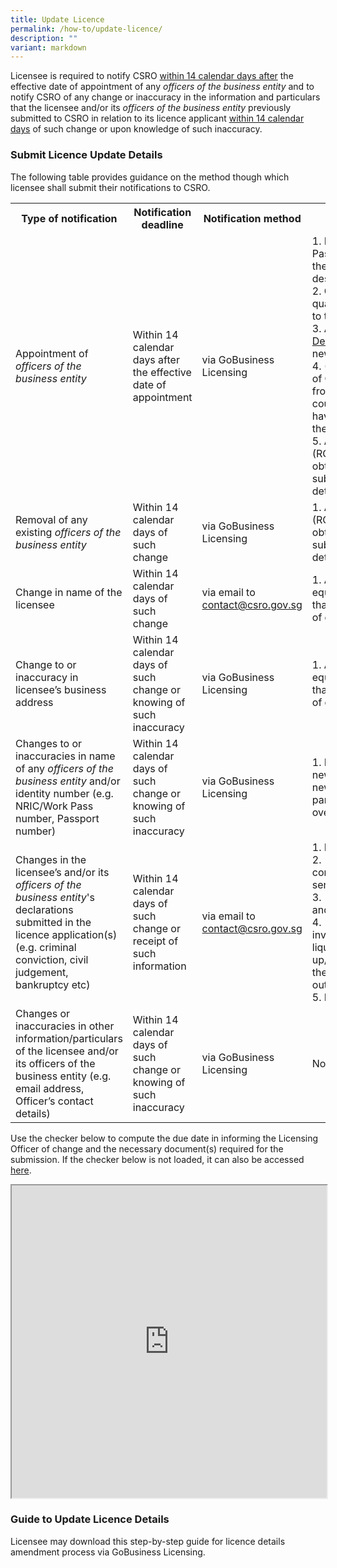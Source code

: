 ```yaml
---
title: Update Licence
permalink: /how-to/update-licence/
description: ""
variant: markdown
---
```

Licensee is required to notify CSRO <u>within 14 calendar days after</u> the effective date of appointment of any <i>officers of the business entity</i> and to notify CSRO of any change or inaccuracy in the information and particulars that the licensee and/or its <i>officers of the business entity</i> previously submitted to CSRO in relation to its licence applicant <u>within 14 calendar days</u> of such change or upon knowledge of such inaccuracy.

### Submit Licence Update Details
The following table provides guidance on the method though which licensee shall submit their notifications to CSRO.

<table>
<tbody><tr>
	<th width="20%"><b>Type of notification</b></th>
	<th width="20%"><b>Notification deadline</b></th>
	<th width="10%"><b>Notification method</b></th>
	<th width="50%"><b>Required supporting documents or information</b></th>
</tr>
<tr>
	<td>Appointment of <i>officers of the business entity</i></td>
  <td>Within 14 calendar days after the effective date of appointment</td>
	<td>via GoBusiness Licensing</td>
  <td>1. Photocopy of both sides of NRIC/Work Pass, or photocopy of Passport showing the personal particulars and official descriptions (for overseas <i>officers</i>)<br>2.	Curriculum vitae (including the <i>officer</i>'s qualification or experience (if any) relating to the licensable cybersecurity service)<br>3.	A duly filled up and endorsed <a href="/files/forms/declaration%20form%20for%20individual.pdf" download="">Declaration Form for Individual</a> from the newly appointed <i>officer</i><br>4.	(For overseas <i>officers</i> only) Certificate of Clearance or equivalent documentation from the relevant authorities in the home country certifying that the <i>officer</i> does not have any record of criminal conviction in the home country<br>5. A copy of the Register of Directors (ROD) records from ACRA or equivalent obtained no earlier than one week before submission, reflecting the appointment details of the <i>officer</i> 
  </td>
</tr>
<tr>
	<td>Removal of any existing <i>officers of the business entity</i></td>
<td>Within 14 calendar days of such change </td>
	<td>via GoBusiness Licensing</td>
<td>1. A copy of the Register of Directors (ROD) records from ACRA or equivalent obtained no earlier than one week before submission, reflecting the cessation details of the <i>officer</i>
</td>
</tr>
<tr>
<td>Change in name of the licensee</td>
<td>Within 14 calendar days of such change</td>
	<td>via email to <a href="mailto:contact@csro.gov.sg">contact@csro.gov.sg</a></td>
<td>1. A copy of the Licensee’s latest ACRA or equivalent records obtained no earlier than one week reflecting the effective date of change.
</td>
</tr>
<tr>
<td>Change to or inaccuracy in licensee’s business address</td>
<td>Within 14 calendar days of such change or knowing of such inaccuracy</td>
	<td>via GoBusiness Licensing</td>
		<td>1. A copy of the Licensee’s latest ACRA or equivalent records obtained no earlier than one week reflecting the effective date of change
</td>
</tr>
<tr>
	<td>Changes to or inaccuracies in name of any <i>officers of the business entity</i> and/or identity number (e.g. NRIC/Work Pass number, Passport number)</td>
<td>Within 14 calendar days of such change or knowing of such inaccuracy</td>
<td>via GoBusiness Licensing</td>
	<td>1. Photocopy of both sides of the <i>officer</i>’s new NRIC/Work Pass, or photocopy of the new Passport showing the personal particulars and official descriptions (for overseas <i>officers</i>)
</td>
</tr>
<tr>
	<td>Changes in the licensee’s and/or its <i>officers of the business entity</i>'s declarations submitted in the licence application(s) (e.g. criminal conviction, civil judgement, bankruptcy etc)</td>
<td>Within 14 calendar days of such change or receipt of such information</td>
<td>via email to <a href="mailto:contact@csro.gov.sg">contact@csro.gov.sg</a></td>
	<td>1. Name of the licensee/officer involved <br>2. [For criminal convictions] The offence committed, place and date of offence, and sentence received <br>3. [For civil judgements] The nature, date, and outcome of the civil proceedings <br>4. [For bankruptcy related changes involving the licensee] The date of liquidation/winding-up/receivership/composition/arrangement, the total debt amount, the balance outstanding amount <br>5. Relevant supporting documents (if any)
</td>
</tr>
<tr>
	<td>Changes or inaccuracies in other information/particulars of the licensee and/or its officers of the business entity (e.g. email address, Officer’s contact details)</td>
<td>Within 14 calendar days of such change or knowing of such inaccuracy</td>
<td>via GoBusiness Licensing</td>
	<td>No supporting documents required
</td>
</tr></tbody></table>

Use the checker below to compute the due date in informing the Licensing Officer of change and the necessary document(s) required for the submission. If the checker below is not loaded, it can also be accessed <a href="https://www.checkfirst.gov.sg/c/a80e0510-4a9f-4701-8e8f-e7f582c8106b"> here</a>. 

<iframe id="iframe" src="https://www.checkfirst.gov.sg/c/a80e0510-4a9f-4701-8e8f-e7f582c8106b" style="width:100%;height:500px"></iframe>

### Guide to Update Licence Details

Licensee may download this <a>step-by-step guide</a> for licence details amendment process via GoBusiness Licensing.